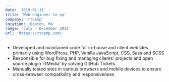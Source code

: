 ```yaml
---
date: '2019-01-11'
title: 'Web engineer Co-op'
company: 'rtCamp'
location: 'Boston, MA'
range: 'July - December 2015'
url: 'https://rtcamp.com/'
---
```


- Developed and maintained code for in-house and client websites primarily using WordPress, PHP, Vanilla JavaScript, CSS, Sass and SCSS
- Responsible for bug fixing and managing clients' projects and open source plugin ‘rtMedia’ by solving GitHub Tickets
- Manually tested sites in various browsers and mobile devices to ensure cross-browser compatibility and responsiveness
